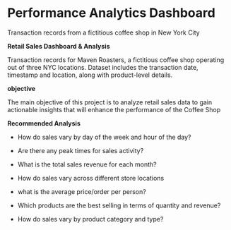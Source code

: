 # Performance Analytics Dashboard
Transaction records from a fictitious coffee shop in New York City

**Retail Sales Dashboard & Analysis**

Transaction records for Maven Roasters, a fictitious coffee shop operating out of three NYC locations. Dataset includes the transaction date, timestamp and location, along with product-level details.

**objective**

The main objective of this project is to analyze retail sales data to gain actionable insights that will enhance the performance of the Coffee Shop

**Recommended Analysis**

* How do sales vary by day of the week and hour of the day?

* Are there any peak times for sales activity?

* What is the total sales revenue for each month?

* How do sales vary across different store locations

* what is the average price/order per person?

* Which products are the best selling in terms of quantity and revenue?

* How do sales vary by product category and type?

